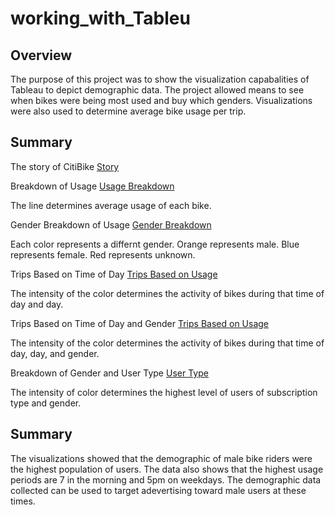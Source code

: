 # working_with_Tableu

## Overview
The purpose of this project was to show the visualization capabalities of Tableau to depict demographic data. The project allowed means to see when bikes were being most used and buy which genders. Visualizations were also used to determine average bike usage per trip.

## Summary

The story of CitiBike
[Story](https://10az.online.tableau.com/#/site/andrew209/views/Tableau_challenge/Story1?:iid=7)

Breakdown of Usage
[Usage Breakdown](https://10az.online.tableau.com/#/site/andrew209/views/Tableau_challenge/CheckoutTimesforUsers?:iid=8)

The line determines average usage of each bike.

Gender Breakdown of Usage
[Gender Breakdown](https://10az.online.tableau.com/#/site/andrew209/views/Tableau_challenge/CheckoutTimesbyGender?:iid=2)

Each color represents a differnt gender. Orange represents male. Blue represents female. Red represents unknown.


Trips Based on Time of Day
[Trips Based on Usage](https://10az.online.tableau.com/#/site/andrew209/views/Tableau_challenge/TripsbyWeekdayforEachHour?:iid=5)

The intensity of the color determines the activity of bikes during that time of day and day.

Trips Based on Time of Day and Gender
[Trips Based on Usage](https://10az.online.tableau.com/#/site/andrew209/views/Tableau_challenge/TripsbyGenderWeekdayperHour?:iid=4)

The intensity of the color determines the activity of bikes during that time of day, day, and gender.

Breakdown of Gender and User Type
[User Type](https://10az.online.tableau.com/#/site/andrew209/views/Tableau_challenge/UserTripsbyGenderbyWeekday?:iid=6)

The intensity of color determines the highest level of users of subscription type and gender.

## Summary

The visualizations showed that the demographic of male bike riders were the highest population of users. The data also shows that the highest usage periods are 7 in the morning and 5pm on weekdays. The demographic data collected can be used to target adevertising toward male users at these times.

